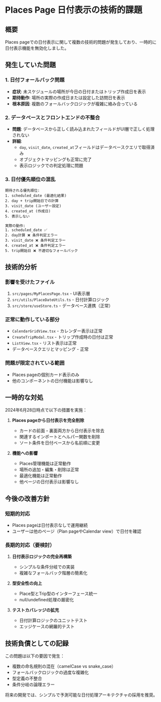 # Places Page 日付表示の技術的課題

## 概要
Places pageでの日付表示に関して複数の技術的問題が発生しており、一時的に日付表示機能を無効化しました。

## 発生していた問題

### 1. 日付フォールバック問題
- **症状**: 未スケジュールの場所が今日の日付またはトリップ作成日を表示
- **期待動作**: 場所の実際の作成日または設定した訪問日を表示
- **根本原因**: 複数のフォールバックロジックが複雑に絡み合っている

### 2. データベースとフロントエンドの不整合
- **問題**: データベースから正しく読み込まれたフィールドがUI層で正しく処理されない
- **詳細**: 
  - `day`, `visit_date`, `created_at`フィールドはデータベースクエリで取得済み
  - オブジェクトマッピングも正常に完了
  - 表示ロジックでの判定処理に問題

### 3. 日付優先順位の混乱
```
期待される優先順位:
1. scheduled_date (最適化結果)
2. day + trip開始日での計算
3. visit_date (ユーザー設定)
4. created_at (作成日)
5. 表示しない

実際の動作:
1. scheduled_date ✅
2. day計算 ❌ 条件判定エラー
3. visit_date ❌ 条件判定エラー  
4. created_at ❌ 条件判定エラー
5. trip開始日 ❌ 不適切なフォールバック
```

## 技術的分析

### 影響を受けたファイル
1. `src/pages/MyPlacesPage.tsx` - UI表示層
2. `src/utils/PlaceDateUtils.ts` - 日付計算ロジック
3. `src/store/useStore.ts` - データベース連携（正常）

### 正常に動作している部分
- `CalendarGridView.tsx` - カレンダー表示は正常
- `CreateTripModal.tsx` - トリップ作成時の日付は正常
- `ListView.tsx` - リスト表示は正常
- データベースクエリとマッピング - 正常

### 問題が限定されている範囲
- Places pageの個別カード表示のみ
- 他のコンポーネントの日付機能は影響なし

## 一時的な対処
2024年6月28日時点で以下の措置を実施：

1. **Places pageから日付表示を完全削除**
   - カードの前面・裏面両方から日付表示を除去
   - 関連するインポートとヘルパー関数を削除
   - ソート条件を日付ベースから名前順に変更

2. **機能への影響**
   - Places管理機能は正常動作
   - 場所の追加・編集・削除は正常
   - 最適化機能は正常動作
   - 他ページの日付表示は影響なし

## 今後の改善方針

### 短期的対応
- Places pageは日付表示なしで運用継続
- ユーザーは他のページ（Plan pageやCalendar view）で日付を確認

### 長期的対応（要検討）
1. **日付表示ロジックの完全再構築**
   - シンプルな条件分岐での実装
   - 複雑なフォールバック階層の簡素化

2. **型安全性の向上**
   - Place型とTrip型のインターフェース統一
   - null/undefined処理の厳密化

3. **テストカバレッジの拡充**
   - 日付計算ロジックのユニットテスト
   - エッジケースの網羅的テスト

## 技術負債としての記録
この問題は以下の要因で発生：
- 複数の命名規則の混在（camelCase vs snake_case）
- フォールバックロジックの過度な複雑化
- 型定義の不整合
- 条件分岐の論理エラー

将来の開発では、シンプルで予測可能な日付処理アーキテクチャの採用を推奨。